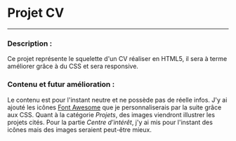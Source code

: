 # Projet CV
---
### Description :
Ce projet représente le squelette d'un CV réaliser en HTML5,
il sera à terme améliorer grâce à du CSS et sera responsive.




### Contenu et futur amélioration :
Le contenu est pour l'instant neutre et ne possède pas de réelle infos.
J'y ai ajouté les icônes [Font Awesome](https://fontawesome.com/) que je personnaliserais par la suite grâce aux CSS.
Quant à la catégorie _Projets_, des images viendront illustrer les projets cités.
Pour la partie _Centre d'intérêt_, j'y ai mis pour l'instant des icônes mais des images seraient peut-être mieux.

